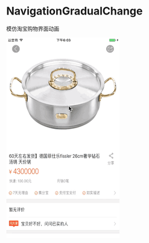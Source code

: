 # NavigationGradualChange
模仿淘宝购物界面动画

![效果gif](https://github.com/wangzhansheng1224/NavigationGradualChange/blob/master/1.gif)


